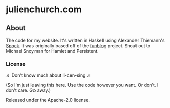 # julienchurch.com

## About 

The code for my website. It's written in Haskell using Alexander Thiemann's [Spock](https://github.com/agrafix/Spock). It was originally based off of the [funblog](https://github.com/agrafix/funblog) project. Shout out to Michael Snoyman for Hamlet and Persistent.

### License

♬ Don't know much about li-cen-sing ♬

(So I'm just leaving this here. Use the code however you want. Or don't. I don't care. Go away.)

Released under the Apache-2.0 license.

